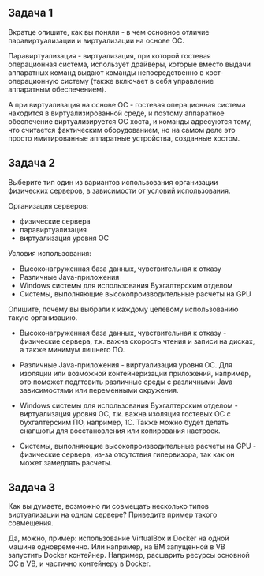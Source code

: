 ## Задача 1

Вкратце опишите, как вы поняли - в чем основное отличие паравиртуализации и виртуализации на основе ОС.

Паравиртуализация - виртуализация, при которой гостевая операционная система, использует драйверы, которые вместо выдачи аппаратных команд выдают команды непосредственно в хост-операционную систему (также включает в себя управление аппаратным обеспечением).

А при виртуализация на основе ОС - гостевая операционная система находится в виртуализированной среде, и поэтому аппаратное обеспечение виртуализируется ОС хоста, и команды адресуются тому, что считается фактическим оборудованием, но на самом деле это просто имитированные аппаратные устройства, созданные хостом.


## Задача 2

Выберите тип один из вариантов использования организации физических серверов, 
в зависимости от условий использования.

Организация серверов:
- физические сервера
- паравиртуализация
- виртуализация уровня ОС

Условия использования:

- Высоконагруженная база данных, чувствительная к отказу
- Различные Java-приложения
- Windows системы для использования Бухгалтерским отделом 
- Системы, выполняющие высокопроизводительные расчеты на GPU

Опишите, почему вы выбрали к каждому целевому использованию такую организацию.


- Высоконагруженная база данных, чувствительная к отказу - физические сервера, т.к. важна скорость чтения и записи на дисках, а также минимум лишнего ПО.

- Различные Java-приложения - виртуализация уровня ОС. Для изоляции или возможной контейнеризации приложений, например, это поможет подгтовить различные среды с различными Java зависимостями или переменными окружения. 

- Windows системы для использования Бухгалтерским отделом - виртуализация уровня ОС, т.к. важна изоляция гостевых ОС с бухгалтерским ПО, например, 1C. Также можно будет делать снапшоты для восстановления или копирования настроек.

- Системы, выполняющие высокопроизводительные расчеты на GPU - физические сервера, из-за отсутствия гипервизора, так как он может  замедлять расчеты.


## Задача 3

Как вы думаете, возможно ли совмещать несколько типов виртуализации на одном сервере?
Приведите пример такого совмещения.

Да, можно, пример: использование VirtualBox и Docker на одной машине одновременно. Или например, на ВМ запущенной в VB запустить Docker контейнер. Например, расшарить ресурсы основной ОС в VB, и частично контейнеру в Docker.

